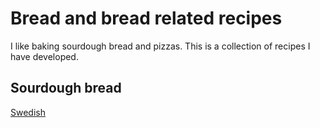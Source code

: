 # Bread and bread related recipes

I like baking sourdough bread and pizzas. This is a collection of recipes I
have developed.

## Sourdough bread

[Swedish](surdegsbröd.md)
